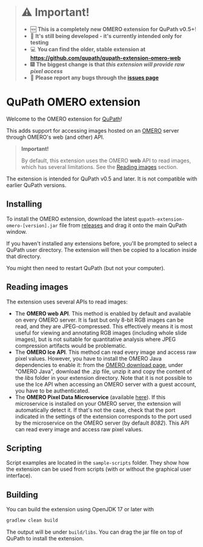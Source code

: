 > # :warning: Important! 
> * :new: **This is a completely new OMERO extension for QuPath v0.5+**!
> * :construction: **It's still being developed - it's currently intended only for testing**
> * :computer: **You can find the older, stable extension at https://github.com/qupath/qupath-extension-omero-web**
> * :fireworks: **The biggest change is that _this extension will provide raw pixel access_**
> * :bug: **Please report any bugs through the [issues page](https://github.com/qupath/qupath-extension-omero/issues)**

# QuPath OMERO extension

Welcome to the OMERO extension for [QuPath](http://qupath.github.io)!

This adds support for accessing images hosted on an [OMERO](https://www.openmicroscopy.org/omero/) 
server through OMERO's web (and other) API.

> **Important!**
> 
> By default, this extension uses the OMERO **web** API to read images, which 
> has several limitations.
> See the [Reading images](#reading-images) section.

The extension is intended for QuPath v0.5 and later.
It is not compatible with earlier QuPath versions.

## Installing

To install the OMERO extension, download the latest `qupath-extension-omero-[version].jar` file from [releases](https://github.com/qupath/qupath-extension-omero/releases) and drag it onto the main QuPath window.

If you haven't installed any extensions before, you'll be prompted to select a QuPath user directory.
The extension will then be copied to a location inside that directory.

You might then need to restart QuPath (but not your computer).

## Reading images
The extension uses several APIs to read images:
* The **OMERO web API**. This method is enabled by default and available
on every OMERO server. It is fast but only 8-bit RGB images
can be read, and they are JPEG-compressed. This effectively means it is most useful
for viewing and annotating RGB images (including whole slide images), but is not
suitable for quantitative analysis where JPEG compression artifacts would be problematic.
* The **OMERO Ice API**. This method can read every image and access raw pixel values. However,
you have to install the OMERO Java dependencies to enable it: from the
[OMERO download page](https://www.openmicroscopy.org/omero/downloads/), under
"OMERO Java", download the .zip file, unzip it and copy the content of the *libs* folder in
your extension directory. Note that it is not possible to use the Ice API
when accessing an OMERO server with a guest account, you have to be 
authenticated.
* The **OMERO Pixel Data Microservice** (available [here](https://github.com/glencoesoftware/omero-ms-pixel-buffer)).
If this microservice is installed on your OMERO server, the extension will automatically
detect it. If that's not the case, check that the port indicated in the settings
of the extension corresponds to the port used by the microservice on the OMERO
server (by default *8082*). This API can read every image and access raw pixel values.

## Scripting
Script examples are located in the `sample-scripts` folder. They show how the
extension can be used from scripts (with or without the graphical user interface).

## Building

You can build the extension using OpenJDK 17 or later with

```bash
gradlew clean build
```

The output will be under `build/libs`.
You can drag the jar file on top of QuPath to install the extension.
